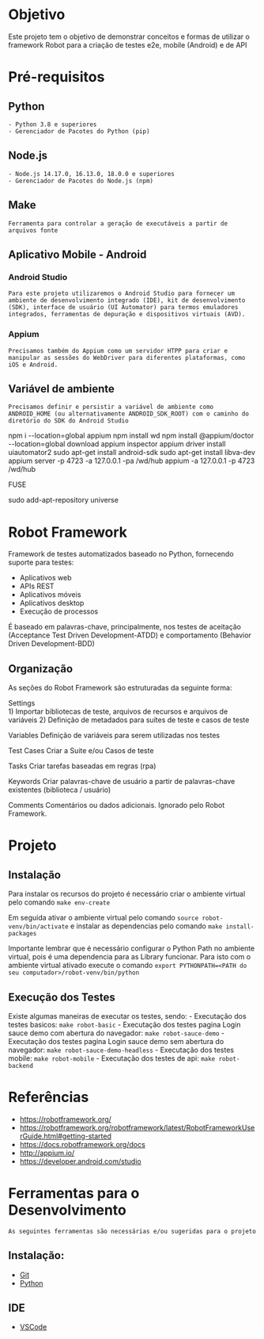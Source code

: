 # Objetivo
 
Este projeto tem o objetivo de demonstrar conceitos e formas de utilizar o framework Robot para a criação de testes e2e, mobile (Android) e de API

# Pré-requisitos

## Python
    - Python 3.8 e superiores
    - Gerenciador de Pacotes do Python (pip)

## Node.js
    - Node.js 14.17.0, 16.13.0, 18.0.0 e superiores
    - Gerenciador de Pacotes do Node.js (npm)

## Make
    Ferramenta para controlar a geração de executáveis a partir de arquivos fonte

## Aplicativo Mobile - Android

### Android Studio
    Para este projeto utilizaremos o Android Studio para fornecer um ambiente de desenvolvimento integrado (IDE), kit de desenvolvimento (SDK), interface de usuário (UI Automator) para termos emuladores integrados, ferramentas de depuração e dispositivos virtuais (AVD). 

### Appium
    Precisamos também do Appium como um servidor HTPP para criar e manipular as sessões do WebDriver para diferentes plataformas, como iOS e Android.

## Variável de ambiente

    Precisamos definir e persistir a variável de ambiente como ANDROID_HOME (ou alternativamente ANDROID_SDK_ROOT) com o caminho do diretório do SDK do Android Studio

npm i --location=global appium
npm install wd
npm install @appium/doctor --location=global
download appium inspector 
appium driver install uiautomator2
sudo apt-get install android-sdk
sudo apt-get install libva-dev
appium server -p 4723 -a 127.0.0.1 -pa /wd/hub
appium -a 127.0.0.1 -p 4723 /wd/hub

FUSE

sudo add-apt-repository universe

# Robot Framework

Framework de testes automatizados baseado no Python, fornecendo suporte para testes:
- Aplicativos web
- APIs REST
- Aplicativos móveis
- Aplicativos desktop
- Execução de processos

É baseado em palavras-chave, principalmente, nos testes de aceitação (Acceptance Test Driven Development-ATDD) e comportamento (Behavior Driven Development-BDD)

## Organização

As seções do Robot Framework são estruturadas da seguinte forma:

Settings	
    1) Importar bibliotecas de teste, arquivos de recursos e arquivos de variáveis
    2) Definição de metadados para suítes de teste e casos de teste

Variables
	Definição de variáveis ​para serem utilizadas nos testes

Test Cases
	Criar a Suite e/ou Casos de teste

Tasks
	Criar tarefas baseadas em regras (rpa)

Keywords
	Criar palavras-chave de usuário a partir de palavras-chave existentes (biblioteca / usuário)

Comments
	Comentários ou dados adicionais. Ignorado pelo Robot Framework.

# Projeto

## Instalação

Para instalar os recursos do projeto é necessário criar o ambiente virtual pelo comando `make env-create`

Em seguida ativar o ambiente virtual pelo comando `source robot-venv/bin/activate` e instalar as dependencias pelo comando `make install-packages`

Importante lembrar que é necessário configurar o Python Path no ambiente virtual, pois é uma dependencia para as Library funcionar. Para isto com o ambiente virtual ativado execute o comando
    `export PYTHONPATH=<PATH do seu computador>/robot-venv/bin/python`

## Execução dos Testes

Existe algumas maneiras de executar os testes, sendo:
    - Executação dos testes basicos: `make robot-basic`
    - Executação dos testes pagina Login sauce demo com abertura do navegador: `make robot-sauce-demo`
    - Executação dos testes pagina Login sauce demo sem abertura do navegador: `make robot-sauce-demo-headless`
    - Executação dos testes mobile: `make robot-mobile`
    - Executação dos testes de api: `make robot-backend`

# Referências

- https://robotframework.org/
- https://robotframework.org/robotframework/latest/RobotFrameworkUserGuide.html#getting-started
- https://docs.robotframework.org/docs
- http://appium.io/
- https://developer.android.com/studio

# Ferramentas para o Desenvolvimento

    As seguintes ferramentas são necessárias e/ou sugeridas para o projeto

## Instalação:
- [Git](https://git-scm.com/downloads)
- [Python](https://www.python.org/)

## IDE
- [VSCode](https://code.visualstudio.com/download)